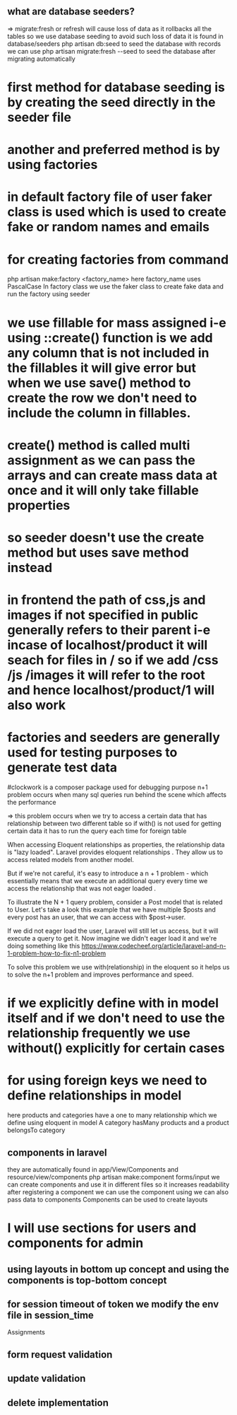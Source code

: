 ## what are database seeders?
=> migrate:fresh or refresh will cause loss of data as it rollbacks all the tables so we use database seeding to avoid such loss of data 
it is found in database/seeders
php artisan db:seed to seed the database with records 
we can use php artisan migrate:fresh --seed to seed the database after migrating automatically
# first method for database seeding is by creating the seed directly in the seeder file
# another and preferred method is by using factories 
# in default factory file of user faker class is used which is used to create fake or random names and emails 
# for creating factories from command
php artisan make:factory <factory_name>
here factory_name uses PascalCase
In factory class we use the faker class to create fake data and run the factory using seeder

# we use fillable for mass assigned i-e using ::create() function is we add any column that is not included in the fillables it will give error but when we use save() method to create the row we don't need to include the column in fillables.
# create() method is called multi assignment as we can pass the arrays and can create mass data at once and it will only take fillable properties 
# so seeder doesn't use the create method but uses save method instead 

# in frontend the path of css,js and images if not specified in public generally refers to their parent i-e incase of localhost/product it will seach for files in / so if we add /css /js /images it will refer to the root and hence localhost/product/1 will also work

# factories and seeders are generally used for testing purposes to generate test data

#clockwork is a composer package used for debugging purpose
n+1 problem occurs when many sql queries run behind the scene which affects the performance 

=> this problem occurs when we try to access a certain data that has relationship between two different table so if with() is not used for getting certain data it has to run the query each time for foreign table

When accessing Eloquent relationships as properties, the relationship data is "lazy loaded". Laravel provides eloquent relationships . They allow us to access related models from another model.

But if we're not careful, it's easy to introduce a n + 1 problem - which essentially means that we execute an additional query every time we access the relationship that was not eager loaded .

To illustrate the N + 1 query problem, consider a Post model that is related to User. Let's take a look this example that we have multiple $posts and every post has an user, that we can access with $post->user.

If we did not eager load the user, Laravel will still let us access, but it will execute a query to get it. Now imagine we didn't eager load it and we're doing something like this
https://www.codecheef.org/article/laravel-and-n-1-problem-how-to-fix-n1-problem

To solve this problem we use with(relationship) in the eloquent so it helps us to solve the n+1 problem and improves performance and speed.

# if we explicitly define with in model itself and if we don't need to use the relationship frequently we use without() explicitly for certain cases

# for using foreign keys we need to define relationships in model
here products and categories have a one to many relationship which we define using eloquent in model
A category hasMany products and a product belongsTo category

## components in laravel
they are automatically found in app/View/Components and resource/view/components
php artisan make:component forms/input
we can create components and use it in different files so it increases readability
after registering a component we can use the component using 
<x-componentName/>
we can also pass data to components 
Components can be used to create layouts  

# I will use sections for users and components for admin

## using layouts in bottom up concept and using the components is top-bottom concept 

## for session timeout of token we modify the env file in session_time

Assignments
## form request validation
## update validation 
## delete implementation